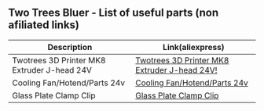 ## Two Trees Bluer - List of useful parts (non afiliated links)

Description  | Link(aliexpress)
------------ | -------------
Twotrees 3D Printer MK8 Extruder J-head 24V | [Twotrees 3D Printer MK8 Extruder J-head 24V!](https://www.aliexpress.com/item/4000690383982.html?spm=a2g0o.store_pc_groupList.8148356.27.b1636da8EDnDKK)
Cooling Fan/Hotend/Parts 24v | [Cooling Fan/Hotend/Parts 24v](https://www.aliexpress.com/item/4000829295351.html?spm=a2g0o.store_pc_topSellerIng.8148356.11.13eb1e22ADmKye)
Glass Plate Clamp Clip | [Glass Plate Clamp Clip](https://a.aliexpress.com/_mq5s08r)
 
